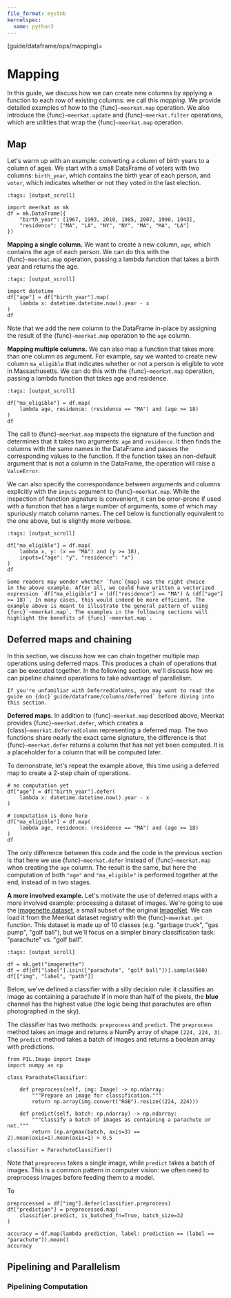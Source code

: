 ```yaml
---
file_format: mystnb
kernelspec:
  name: python3
---
```


(guide/dataframe/ops/mapping)=
# Mapping

In this guide, we discuss how we can create new columns by applying a function to each row of existing columns: we call this *mapping*. We provide detailed examples of how to the {func}`~meerkat.map` operation. We also introduce the {func}`~meerkat.update` and {func}`~meerkat.filter` operations, which are utilities that wrap the {func}`~meerkat.map` operation. 

## Map

Let's warm up with an example: converting a column of birth years to a column of ages. We start with a small DataFrame of voters with two columns: `birth_year`, which contains the birth year of each person, and `voter`, which indicates whether or not they voted in the last election.

```{code-cell} ipython3
:tags: [output_scroll]

import meerkat as mk
df = mk.DataFrame({
    "birth_year": [1967, 1993, 2010, 1985, 2007, 1990, 1943],
    "residence": ["MA", "LA", "NY", "NY", "MA", "MA", "LA"]
})
```

**Mapping a single column.** We want to create a new column, `age`, which contains the age of each person. We can do this with the {func}`~meerkat.map` operation, passing a lambda function that takes a birth year and returns the age. 
    
```{code-cell} ipython3
:tags: [output_scroll]

import datetime
df["age"] = df["birth_year"].map(
    lambda x: datetime.datetime.now().year - x
)
df
```
Note that we add the new column to the DataFrame in-place by assigning the result of the {func}`~meerkat.map` operation to the `age` column. 

**Mapping multiple columns.** We can also map a function that takes more than one column as argument. For example, say we wanted to create new column `ma_eligible` that indicates whether or not a person is eligible to vote in Massachusetts. We can do this with the {func}`~meerkat.map` operation, passing a lambda function that takes age and residence.

```{code-cell} ipython3
:tags: [output_scroll]

df["ma_eligible"] = df.map(
    lambda age, residence: (residence == "MA") and (age >= 18)
)
df
```
The call to {func}`~meerkat.map` inspects the signature of the function and determines that it takes two arguments: `age` and `residence`. It then finds the columns with the same names in the DataFrame and passes the corresponding values to the function. If the function takes an non-default argument that is not a column in the DataFrame, the operation will raise a `ValueError`.

We can also specify the correspondance between arguments and columns explicitly with the `inputs` argument to {func}`~meerkat.map`. While the inspection of function signature is convenient, it can be error-prone if used with a function that has a large number of arguments, some of which may spuriously match column names. The cell below is functionally equivalent to the one above, but is slightly more verbose.

```{code-cell} ipython3
:tags: [output_scroll]

df["ma_eligible"] = df.map(
    lambda x, y: (x == "MA") and (y >= 18),
    inputs={"age": "y", "residence": "x"}
)
df
```

```{note}
Some readers may wonder whether `func`{map} was the right choice
in the above example. After all, we could have written a vectorized expression `df["ma_eligible"] = (df["residence"] == "MA") & (df["age"] >= 18)`. In many cases, this would indeed be more efficient. The example above is meant to illustrate the general pattern of using {func}`~meerkat.map`. The examples in the following sections will highlight the benefits of {func}`~meerkat.map`.
```


## Deferred maps and chaining
In this section, we discuss how we can chain together multiple map operations using deferred maps. This produces a chain of operations that can be executed together. In the following section, we'll discuss how we can pipeline chained operations to take advantage of parallelism.

```{note}
If you're unfamiliar with DeferredColumns, you may want to read the guide on {doc}`guide/dataframe/columns/deferred` before diving into this section. 
```

**Deferred maps**. In addition to {func}`~meerkat.map` described above, Meerkat provides {func}`~meerkat.defer`, which creates a {class}`~meerkat.DeferredColumn` representing a deferred map. The two functions share nearly the exact same signature, the difference is that {func}`~meerkat.defer` returns a column that has not yet been computed. It is a placeholder for a column that will be computed later.

To demonstrate, let's repeat the example above, this time using a deferred map to create a 2-step chain of operations. 


```{code-cell} ipython3
# no computation yet
df["age"] = df["birth_year"].defer(
    lambda x: datetime.datetime.now().year - x
)

# computation is done here
df["ma_eligible"] = df.map(
    lambda age, residence: (residence == "MA") and (age >= 18)
)
df
```

The only difference between this code and the code in the previous section is that here we use {func}`~meerkat.defer` instead of {func}`~meerkat.map` when creating the `age` column. The result is the same, but here the computation of both `"age"` and `"ma_eligible"` is performed together at the end, instead of in two stages. 


**A more involved example.** Let's motivate the use of deferred maps with a more involved example: processing a dataset of images. We're going to use the [Imagenette dataset](https://github.com/fastai/imagenette#image%E7%BD%91), a small subset of the original [ImageNet](https://www.image-net.org/update-mar-11-2021.php).   We can load it from the Meerkat dataset registry with the {func}`~meerkat.get` function. This dataset is made up of 10 classes (e.g. "garbage truck", "gas pump", "golf ball"), but we'll focus on a simpler binary classification task: "parachute" vs. "golf ball".

```{code-cell} ipython3
:tags: [output_scroll]

df = mk.get("imagenette")
df = df[df["label"].isin(["parachute", "golf ball"])].sample(500)
df[["img", "label", "path"]]
```

Below, we've defined a classifier with a silly decision rule: it classifies an image as containing a parachute if in more than half of the pixels, the **blue** channel has the highest value (the logic being that parachutes are often photographed in the sky). 

The classifier has two methods: `preprocess` and `predict`. The `preprocess` method takes an image and returns a NumPy array of shape `(224, 224, 3)`. The `predict` method takes a batch of images and returns a boolean array with predictions.

```{code-cell} ipython3
from PIL.Image import Image
import numpy as np

class ParachuteClassifier:
    
    def preprocess(self, img: Image) -> np.ndarray:
        """Prepare an image for classification."""
        return np.array(img.convert("RGB").resize((224, 224)))
    
    def predict(self, batch: np.ndarray) -> np.ndarray:
        """Classify a batch of images as containing a parachute or not."""
        return (np.argmax(batch, axis=3) == 2).mean(axis=1).mean(axis=1) > 0.5

classifier = ParachuteClassifier()
```

Note that `preprocess` takes a single image, while `predict` takes a batch of images. This is a common pattern in computer vision: we often need to preprocess images before feeding them to a model.

To 



```{code-cell} ipython3
preprocessed = df["img"].defer(classifier.preprocess)
df["prediction"] = preprocessed.map(
    classifier.predict, is_batched_fn=True, batch_size=32
)
```

```{code-cell} ipython3
accuracy = df.map(lambda prediction, label: prediction == (label == "parachute")).mean()
accuracy
```




## Pipelining and Parallelism 









### Pipelining Computation 







